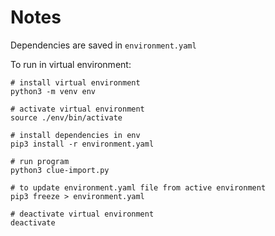 # Notes

Dependencies are saved in `environment.yaml`

To run in virtual environment:

    # install virtual environment
    python3 -m venv env

    # activate virtual environment
    source ./env/bin/activate

    # install dependencies in env
    pip3 install -r environment.yaml

    # run program
    python3 clue-import.py

    # to update environment.yaml file from active environment
    pip3 freeze > environment.yaml

    # deactivate virtual environment
    deactivate
